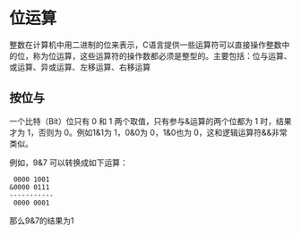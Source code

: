 # 位运算

整数在计算机中用二进制的位来表示，C语言提供一些运算符可以直接操作整数中的位，称为位运算，这些运算符的操作数都必须是整型的。主要包括：位与运算、或运算、异或运算、左移运算、右移运算

## 按位与
一个比特（Bit）位只有 0 和 1 两个取值，只有参与&运算的两个位都为 1 时，结果才为 1，否则为 0。例如1&1为 1，0&0为 0，1&0也为 0，这和逻辑运算符&&非常类似。

例如，9&7 可以转换成如下运算：
```
 0000 1001
&0000 0111
-----------
 0000 0001
```
那么9&7的结果为1
